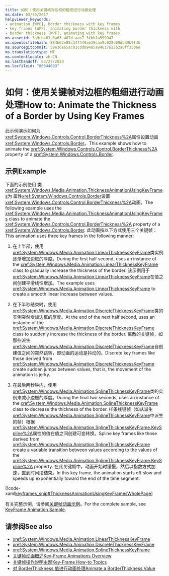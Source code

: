 ```yaml
---
title: 如何：使用关键帧对边框的粗细进行动画处理
ms.date: 03/30/2017
helpviewer_keywords:
- animation [WPF], border thickness with key frames
- key frames [WPF], animating border thickness with
- border thickness [WPF], animating with key frames
ms.assetid: 3a9cb463-0a63-407d-aae7-3fbb1a559947
ms.openlocfilehash: 884b62e88c347449ae39caa9c028d09db39b9f4b
ms.sourcegitcommit: 59e36e65ac81cdd094a5a84617625b2a0ff3506e
ms.translationtype: MT
ms.contentlocale: zh-CN
ms.lasthandoff: 03/27/2020
ms.locfileid: "80344693"
---
```

# <a name="how-to-animate-the-thickness-of-a-border-by-using-key-frames"></a><span data-ttu-id="d3437-102">如何：使用关键帧对边框的粗细进行动画处理</span><span class="sxs-lookup"><span data-stu-id="d3437-102">How to: Animate the Thickness of a Border by Using Key Frames</span></span>
<span data-ttu-id="d3437-103">此示例演示如何为<xref:System.Windows.Controls.Control.BorderThickness%2A>属性设置动画<xref:System.Windows.Controls.Border>。</span><span class="sxs-lookup"><span data-stu-id="d3437-103">This example shows how to animate the <xref:System.Windows.Controls.Control.BorderThickness%2A> property of a <xref:System.Windows.Controls.Border>.</span></span>  
  
## <a name="example"></a><span data-ttu-id="d3437-104">示例</span><span class="sxs-lookup"><span data-stu-id="d3437-104">Example</span></span>  
 <span data-ttu-id="d3437-105">下面的示例使用 类<xref:System.Windows.Media.Animation.ThicknessAnimationUsingKeyFrames>为 属性<xref:System.Windows.Controls.Border>设置<xref:System.Windows.Controls.Control.BorderThickness%2A>动画。</span><span class="sxs-lookup"><span data-stu-id="d3437-105">The following example uses the <xref:System.Windows.Media.Animation.ThicknessAnimationUsingKeyFrames> class to animate the <xref:System.Windows.Controls.Control.BorderThickness%2A> property of a <xref:System.Windows.Controls.Border>.</span></span> <span data-ttu-id="d3437-106">此动画按以下方式使用三个关键帧：</span><span class="sxs-lookup"><span data-stu-id="d3437-106">This animation uses three key frames in the following manner:</span></span>  
  
1. <span data-ttu-id="d3437-107">在上半部，使用<xref:System.Windows.Media.Animation.LinearThicknessKeyFrame>类实例逐渐增加边框的厚度。</span><span class="sxs-lookup"><span data-stu-id="d3437-107">During the first half second, uses an instance of the <xref:System.Windows.Media.Animation.LinearThicknessKeyFrame> class to gradually increase the thickness of the border.</span></span> <span data-ttu-id="d3437-108">该示例用于<xref:System.Windows.Media.Animation.LinearThicknessKeyFrame>在值之间创建平滑线性增加。</span><span class="sxs-lookup"><span data-stu-id="d3437-108">The example uses <xref:System.Windows.Media.Animation.LinearThicknessKeyFrame> to create a smooth linear increase between values.</span></span>  
  
2. <span data-ttu-id="d3437-109">在下半秒结束时，使用<xref:System.Windows.Media.Animation.DiscreteThicknessKeyFrame>类的实例突然增加边框的厚度。</span><span class="sxs-lookup"><span data-stu-id="d3437-109">At the end of the next half second, uses an instance of the <xref:System.Windows.Media.Animation.DiscreteThicknessKeyFrame> class to suddenly increase the thickness of the border.</span></span> <span data-ttu-id="d3437-110">离散的关键帧，如那些派生<xref:System.Windows.Media.Animation.DiscreteThicknessKeyFrame>自创建值之间的突然跳转，即动画的运动是抖动的。</span><span class="sxs-lookup"><span data-stu-id="d3437-110">Discrete key frames like those derived from <xref:System.Windows.Media.Animation.DiscreteThicknessKeyFrame> create sudden jumps between values, that is, the movement of the animation is jerky.</span></span>  
  
3. <span data-ttu-id="d3437-111">在最后两秒钟内，使用<xref:System.Windows.Media.Animation.SplineThicknessKeyFrame>类的实例来减小边框的厚度。</span><span class="sxs-lookup"><span data-stu-id="d3437-111">During the final two seconds, uses an instance of the <xref:System.Windows.Media.Animation.SplineThicknessKeyFrame> class to decrease the thickness of the border.</span></span> <span data-ttu-id="d3437-112">样条线键帧（如从派生<xref:System.Windows.Media.Animation.SplineThicknessKeyFrame>中派生的帧）根据<xref:System.Windows.Media.Animation.SplineThicknessKeyFrame.KeySpline%2A>属性的值在值之间创建可变转换。</span><span class="sxs-lookup"><span data-stu-id="d3437-112">Spline key frames like those derived from <xref:System.Windows.Media.Animation.SplineThicknessKeyFrame> create a variable transition between values according to the values of the <xref:System.Windows.Media.Animation.SplineThicknessKeyFrame.KeySpline%2A> property.</span></span> <span data-ttu-id="d3437-113">在此关键帧中，动画开始时缓慢，然后以指数方式加速，直到时间段结束。</span><span class="sxs-lookup"><span data-stu-id="d3437-113">In this key frame, the animation starts off slow and speeds up exponentially toward the end of the time segment.</span></span>  
  
 [!code-xaml[keyframes_snip#ThicknessAnimationUsingKeyFramesWholePage](~/samples/snippets/xaml/VS_Snippets_Wpf/keyframes_snip/XAML/ThicknessAnimationUsingKeyFramesExample.xaml#thicknessanimationusingkeyframeswholepage)]  
  
 <span data-ttu-id="d3437-114">有关完整示例，请参阅[关键帧动画示例](https://github.com/microsoft/WPF-Samples/tree/master/Animation/KeyFrameAnimation)。</span><span class="sxs-lookup"><span data-stu-id="d3437-114">For the complete sample, see [KeyFrame Animation Sample](https://github.com/microsoft/WPF-Samples/tree/master/Animation/KeyFrameAnimation).</span></span>  
  
## <a name="see-also"></a><span data-ttu-id="d3437-115">请参阅</span><span class="sxs-lookup"><span data-stu-id="d3437-115">See also</span></span>

- <xref:System.Windows.Media.Animation.LinearThicknessKeyFrame>
- <xref:System.Windows.Media.Animation.DiscreteThicknessKeyFrame>
- <xref:System.Windows.Media.Animation.SplineThicknessKeyFrame>
- [<span data-ttu-id="d3437-116">关键帧动画概述</span><span class="sxs-lookup"><span data-stu-id="d3437-116">Key-Frame Animations Overview</span></span>](key-frame-animations-overview.md)
- [<span data-ttu-id="d3437-117">关键帧操作说明主题</span><span class="sxs-lookup"><span data-stu-id="d3437-117">Key-Frame How-to Topics</span></span>](key-frame-animation-how-to-topics.md)
- [<span data-ttu-id="d3437-118">对 BorderThickness 值进行动画处理</span><span class="sxs-lookup"><span data-stu-id="d3437-118">Animate a BorderThickness Value</span></span>](../controls/how-to-animate-a-borderthickness-value.md)
